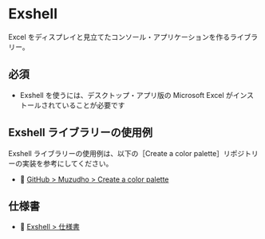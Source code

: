 # Exshell

Excel をディスプレイと見立てたコンソール・アプリケーションを作るライブラリー。  


## 必須

* Exshell を使うには、デスクトップ・アプリ版の Microsoft Excel がインストールされていることが必要です


## Exshell ライブラリーの使用例

Exshell ライブラリーの使用例は、以下の［Create a color palette］リポジトリーの実装を参考にしてください。  

* 📖 [GitHub > Muzudho > Create a color palette](https://github.com/muzudho/create-a-color-palette)  


## 仕様書

* 📖 [Exshell > 仕様書](./docs/README.md)
